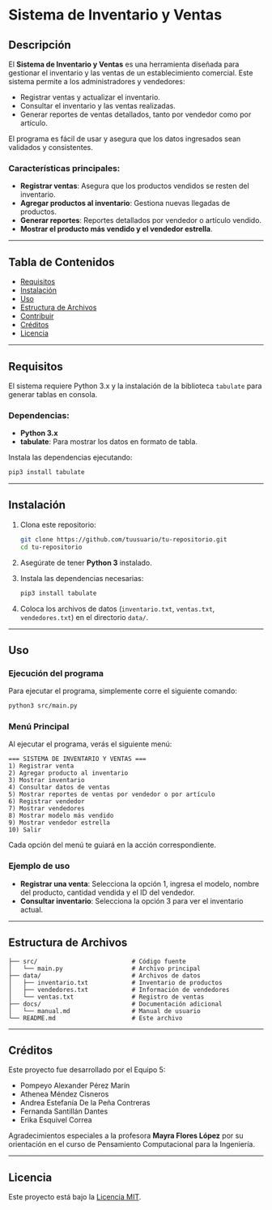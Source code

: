 # Sistema de Inventario y Ventas

## Descripción

El **Sistema de Inventario y Ventas** es una herramienta diseñada para gestionar el inventario y las ventas de un establecimiento comercial. Este sistema permite a los administradores y vendedores:

- Registrar ventas y actualizar el inventario.
- Consultar el inventario y las ventas realizadas.
- Generar reportes de ventas detallados, tanto por vendedor como por artículo.

El programa es fácil de usar y asegura que los datos ingresados sean validados y consistentes.

### Características principales:
- **Registrar ventas**: Asegura que los productos vendidos se resten del inventario.
- **Agregar productos al inventario**: Gestiona nuevas llegadas de productos.
- **Generar reportes**: Reportes detallados por vendedor o artículo vendido.
- **Mostrar el producto más vendido y el vendedor estrella**.

---

## Tabla de Contenidos
- [Requisitos](#requisitos)
- [Instalación](#instalación)
- [Uso](#uso)
- [Estructura de Archivos](#estructura-de-archivos)
- [Contribuir](#contribuir)
- [Créditos](#créditos)
- [Licencia](#licencia)

---

## Requisitos

El sistema requiere Python 3.x y la instalación de la biblioteca `tabulate` para generar tablas en consola.

### Dependencias:
- **Python 3.x**
- **tabulate**: Para mostrar los datos en formato de tabla.

Instala las dependencias ejecutando:

```bash
pip3 install tabulate
```

---

## Instalación

1. Clona este repositorio:

   ```bash
   git clone https://github.com/tuusuario/tu-repositorio.git
   cd tu-repositorio
   ```

2. Asegúrate de tener **Python 3** instalado.

3. Instala las dependencias necesarias:
   ```bash
   pip3 install tabulate
   ```

4. Coloca los archivos de datos (`inventario.txt`, `ventas.txt`, `vendedores.txt`) en el directorio `data/`.

---

## Uso

### Ejecución del programa

Para ejecutar el programa, simplemente corre el siguiente comando:

```bash
python3 src/main.py
```

### Menú Principal

Al ejecutar el programa, verás el siguiente menú:

```plaintext
=== SISTEMA DE INVENTARIO Y VENTAS ===
1) Registrar venta
2) Agregar producto al inventario
3) Mostrar inventario
4) Consultar datos de ventas
5) Mostrar reportes de ventas por vendedor o por artículo
6) Registrar vendedor
7) Mostrar vendedores
8) Mostrar modelo más vendido
9) Mostrar vendedor estrella
10) Salir
```

Cada opción del menú te guiará en la acción correspondiente. 

### Ejemplo de uso

- **Registrar una venta**: Selecciona la opción 1, ingresa el modelo, nombre del producto, cantidad vendida y el ID del vendedor.
- **Consultar inventario**: Selecciona la opción 3 para ver el inventario actual.

---

## Estructura de Archivos

```plaintext
├── src/                          # Código fuente
│   └── main.py                   # Archivo principal
├── data/                         # Archivos de datos
│   ├── inventario.txt            # Inventario de productos
│   ├── vendedores.txt            # Información de vendedores
│   └── ventas.txt                # Registro de ventas
├── docs/                         # Documentación adicional
│   └── manual.md                 # Manual de usuario
└── README.md                     # Este archivo
```

---

## Créditos

Este proyecto fue desarrollado por el Equipo 5:
- Pompeyo Alexander Pérez Marín
- Athenea Méndez Cisneros
- Andrea Estefanía De la Peña Contreras
- Fernanda Santillán Dantes
- Erika Esquivel Correa

Agradecimientos especiales a la profesora **Mayra Flores López** por su orientación en el curso de Pensamiento Computacional para la Ingeniería.

---

## Licencia

Este proyecto está bajo la [Licencia MIT](LICENSE).
```
